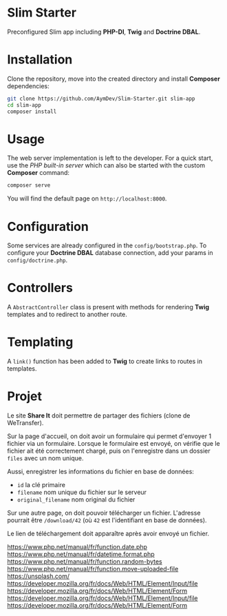 # Slim Starter
Preconfigured Slim app including **PHP-DI**, **Twig** and **Doctrine DBAL**.

# Installation
Clone the repository, move into the created directory and install **Composer** dependencies:
```sh
git clone https://github.com/AymDev/Slim-Starter.git slim-app
cd slim-app
composer install
```

# Usage
The web server implementation is left to the developer. 
For a quick start, use the *PHP built-in server* which can also be started with the custom **Composer** command:
```sh
composer serve
```
You will find the default page on `http://localhost:8000`.

# Configuration
Some services are already configured in the `config/bootstrap.php`.
To configure your **Doctrine DBAL** database connection, add your params in `config/doctrine.php`.

# Controllers
A `AbstractController` class is present with methods for rendering **Twig** templates and to redirect to another route.

# Templating
A `link()` function has been added to **Twig** to create links to routes in templates.



# Projet
Le site **Share It** doit permettre de partager des fichiers (clone de WeTransfer).

Sur la page d'accueil, on doit avoir un formulaire qui permet d'envoyer 1 fichier via un formulaire.
Lorsque le formulaire est envoyé, on vérifie que le fichier ait été correctement chargé,
puis on l'enregistre dans un dossier `files` avec un nom unique.

Aussi, enregistrer les informations du fichier en base de données:

 - `id` la clé primaire
 - `filename` nom unique du fichier sur le serveur
 - `original_filename` nom original du fichier
 
Sur une autre page, on doit pouvoir télécharger un fichier.
L'adresse pourrait être `/download/42` (où `42` est l'identifiant en base de données).

Le lien de téléchargement doit apparaître après avoir envoyé un fichier.

https://www.php.net/manual/fr/function.date.php
https://www.php.net/manual/fr/datetime.format.php
https://www.php.net/manual/fr/function.random-bytes
https://www.php.net/manual/fr/function.move-uploaded-file
https://unsplash.com/
https://developer.mozilla.org/fr/docs/Web/HTML/Element/Input/file
https://developer.mozilla.org/fr/docs/Web/HTML/Element/Form
https://developer.mozilla.org/fr/docs/Web/HTML/Element/Input/file
https://developer.mozilla.org/fr/docs/Web/HTML/Element/Form
